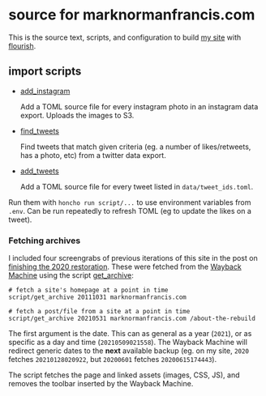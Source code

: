 source for marknormanfrancis.com
================================

This is the source text, scripts, and configuration to build 
[my site][mnf] with [flourish][fl].

[mnf]: http://marknormanfrancis.com
[fl]: https://flourish.readthedocs.io


## import scripts

* [add_instagram][insta]

  Add a TOML source file for every instagram photo in an instagram data
  export. Uploads the images to S3.

* [find_tweets][find]

  Find tweets that match given criteria (eg. a number of likes/retweets, has
  a photo, etc) from a twitter data export.

* [add_tweets][tweets]

  Add a TOML source file for every tweet listed in `data/tweet_ids.toml`.

Run them with `honcho run script/...` to use environment variables from 
`.env`. Can be run repeatedly to refresh TOML (eg to update the likes
on a tweet).

[insta]: script/add_instagram
[find]: script/find_interesting_tweets
[tweets]: script/add_tweets


### Fetching archives

I included four screengrabs of previous iterations of this site in the
post on [finishing the 2020 restoration][rest]. These were fetched
from the [Wayback Machine][wm] using the script [get_archive][ga]:

    # fetch a site's homepage at a point in time
    script/get_archive 20111031 marknormanfrancis.com

    # fetch a post/file from a site at a point in time
    script/get_archive 20210531 marknormanfrancis.com /about-the-rebuild

The first argument is the date. This can as general as a year (`2021`), or as
specific as a day and time (`20210509021558`). The Wayback Machine will
redirect generic dates to the **next** available backup (eg. on my site,
`2020` fetches `20210128020922`, but `20200601` fetches `20200615174443`).

The script fetches the page and linked assets (images, CSS, JS), and
removes the toolbar inserted by the Wayback Machine.

[rest]: https://marknormanfrancis.com/about/finishing-the-2020-restoration
[wm]: https://web.archive.org/
[ga]: script/get_archive
